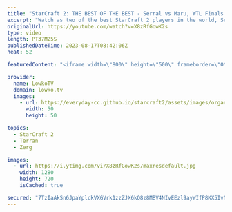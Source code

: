 ```yaml
---
title: "StarCraft 2: THE BEST OF THE BEST - Serral vs Maru, WTL Finals! (Best-of-3)"
excerpt: "Watch as two of the best StarCraft 2 players in the world, Serral and Maru, face off in a best-of-3 series that will keep you on the edge of your seat. Who will emerge victorious in this epic showdown from the WTL? Find out in this video! Support my work: https://patreon.com/lowkotv Lowko Merch: https://lowko.shop"
originalUrl: https://youtube.com/watch?v=X8zRfGowK2s
type: video
length: PT37M25S
publishedDateTime: 2023-08-17T08:42:06Z
heat: 52

featuredContent: "<iframe width=\"800\" height=\"500\" frameborder=\"0\" src=\"https://www.youtube.com/embed/X8zRfGowK2s\" allow=\"accelerometer; autoplay; encrypted-media; gyroscope; picture-in-picture\" allowfullscreen></iframe>"

provider:
  name: LowkoTV
  domain: lowko.tv
  images:
    - url: https://everyday-cc.github.io/starcraft2/assets/images/organizations/lowko.tv-50x50.jpg
      width: 50
      height: 50

topics:
  - StarCraft 2
  - Terran
  - Zerg

images:
  - url: https://i.ytimg.com/vi/X8zRfGowK2s/maxresdefault.jpg
    width: 1280
    height: 720
    isCached: true

secured: "7TzIaAkSn6JpaYplckVXGVrk1zzZJX6kQ8z8MBV4NIvEEzl9ayWIfP8KX5IvNbSS/UXa+gZFv2OYQm5ImusXTSCYOfx/4SlwvG0kXvp1rifKLtxOY9wgCkXMiKd/NfN6s+HWL7mdFrN4N+6+Wv9ORHxb75Gibk378QI3JYfMgKdAa3qT1A/1UoqzJadRZY5/+Wn1VmdZClPA8Bw9J9evEPbd6YLJ7tsTfVwWU4Ssjjc8ajjbuLfpSSWNLhu/KOkGP96eWw1sZyhCL0sFwQRJTKY0cL1Z1yuO+1bU3mb34bZxyR8vWQbVsalc348AWpkMRAOPL66liV/XEReb1vb/aGPeWT7s8xv2WXzDPTrMmjUkcn1VQcSUzD5ddnMh4E0fSC46/7hajeyek8mCew0VWGslJeF9Aqz8sCOm6CjXxZafdHXY0H2iDMwehQCkXBms;xHqhYzQdLKFrFRKEEEgq/g=="
---
```



